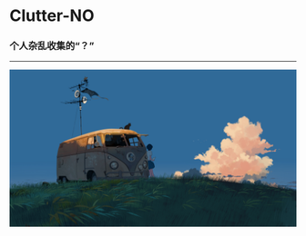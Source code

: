 # Clutter-NO

### 个人杂乱收集的“？” 

---

![主页面图](https://raw.githubusercontent.com/Renjiu13/clutter-NO/main/%E6%9D%82%E4%B9%B1/%E5%9B%BE%E7%89%87/%E4%B8%BB%E9%A1%B5%E5%9B%BE.png)
